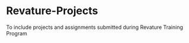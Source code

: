 # Revature-Projects

To include projects and assignments submitted during Revature Training Program
